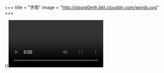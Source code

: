 +++
title = "字雨"
image = "http://pburq0mjh.bkt.clouddn.com/words.svg"
+++

{{<video src="http://pburq0mjh.bkt.clouddn.com/%E5%AD%97%E9%9B%A8.mov">}}